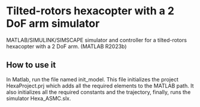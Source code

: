# Tilted-rotors hexacopter with a 2 DoF arm simulator
MATLAB/SIMULINK/SIMSCAPE simulator and controller for a tilted-rotors hexacopter with a 2 DoF arm. (MATLAB R2023b)

## How to use it
In Matlab, run the file named init_model. This file initializes the project HexaProject.prj which adds all the required elements to the MATLAB path. It also initializes all the required constants and the trajectory, finally, runs the simulator Hexa_ASMC.slx. 
